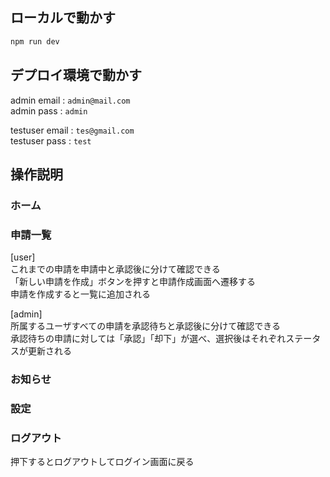 ## ローカルで動かす
```bash
npm run dev
```


## デプロイ環境で動かす
admin email : `admin@mail.com`  
admin pass : `admin`

testuser email : `tes@gmail.com`  
testuser pass : `test`

## 操作説明
### ホーム
### 申請一覧
[user]  
これまでの申請を申請中と承認後に分けて確認できる  
「新しい申請を作成」ボタンを押すと申請作成画面へ遷移する  
申請を作成すると一覧に追加される

[admin]  
所属するユーザすべての申請を承認待ちと承認後に分けて確認できる  
承認待ちの申請に対しては「承認」「却下」が選べ、選択後はそれぞれステータスが更新される
### お知らせ

### 設定

### ログアウト
押下するとログアウトしてログイン画面に戻る
